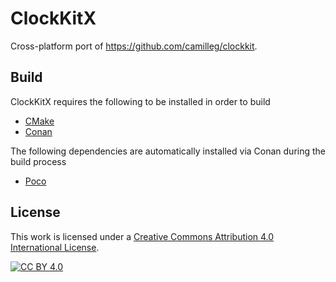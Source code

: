 # ClockKitX
Cross-platform port of https://github.com/camilleg/clockkit.

## Build

ClockKitX requires the following to be installed in order to build
- [CMake](https://cmake.org/)
- [Conan](https://conan.io/)

The following dependencies are automatically installed via Conan during the build process
- [Poco](https://github.com/pocoproject/poco)

## License

This work is licensed under a
[Creative Commons Attribution 4.0 International License][cc-by].

[![CC BY 4.0][cc-by-image]][cc-by]

[cc-by]: http://creativecommons.org/licenses/by/4.0/
[cc-by-image]: https://i.creativecommons.org/l/by/4.0/88x31.png
[cc-by-shield]: https://img.shields.io/badge/License-CC%20BY%204.0-lightgrey.svg
